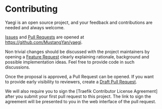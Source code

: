 # Contributing

Yaegi is an open source project, and your feedback and contributions
are needed and always welcome.

[Issues] and [Pull Requests] are opened at https://github.com/MustangYan/yaegi.

Non trivial changes should be discussed with the project maintainers by
opening a [Feature Request] clearly explaining rationale, background
and possible implementation ideas. Feel free to provide code in such
discussions.

Once the proposal is approved, a Pull Request can be opened. If you want
to provide early visibility to reviewers, create a [Draft Pull Request].

We will also require you to sign the [Traefik Contributor License Agreement]
after you submit your first pull request to this project. The link to sign the
agreement will be presented to you in the web interface of the pull request.

[Issues]: https://github.com/MustangYan/yaegi/issues
[Pull Requests]: https://github.com/MustangYan/yaegi/issues
[Feature Request]: https://github.com/MustangYan/yaegi/issues/new?template=feature_request.md
[Draft Pull Request]: https://github.blog/2019-02-14-introducing-draft-pull-requests/
[Traefik Labs Contributor License Agreement]: https://cla-assistant.io/traefik/yaegi
